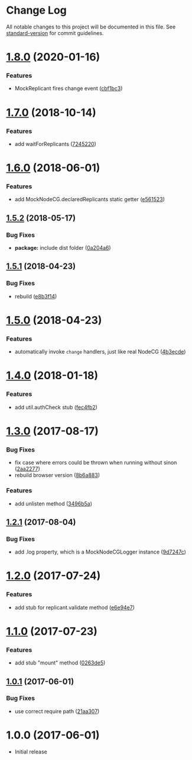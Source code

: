 # Change Log

All notable changes to this project will be documented in this file. See [standard-version](https://github.com/conventional-changelog/standard-version) for commit guidelines.

<a name="1.8.0"></a>
# [1.8.0](https://github.com/nodecg/mock-nodecg/compare/v1.7.0...v1.8.0) (2020-01-16)


### Features

* MockReplicant fires change event ([cbf1bc3](https://github.com/nodecg/mock-nodecg/commit/cbf1bc3))



<a name="1.7.0"></a>
# [1.7.0](https://github.com/nodecg/mock-nodecg/compare/v1.6.0...v1.7.0) (2018-10-14)


### Features

* add waitForReplicants ([7245220](https://github.com/nodecg/mock-nodecg/commit/7245220))



<a name="1.6.0"></a>
# [1.6.0](https://github.com/nodecg/mock-nodecg/compare/v1.5.2...v1.6.0) (2018-06-01)


### Features

* add MockNodeCG.declaredReplicants static getter ([e561523](https://github.com/nodecg/mock-nodecg/commit/e561523))



<a name="1.5.2"></a>
## [1.5.2](https://github.com/nodecg/mock-nodecg/compare/v1.5.1...v1.5.2) (2018-05-17)


### Bug Fixes

* **package:** include dist folder ([0a204a6](https://github.com/nodecg/mock-nodecg/commit/0a204a6))



<a name="1.5.1"></a>
## [1.5.1](https://github.com/nodecg/mock-nodecg/compare/v1.5.0...v1.5.1) (2018-04-23)


### Bug Fixes

* rebuild ([e8b3f14](https://github.com/nodecg/mock-nodecg/commit/e8b3f14))



<a name="1.5.0"></a>
# [1.5.0](https://github.com/nodecg/mock-nodecg/compare/v1.4.0...v1.5.0) (2018-04-23)


### Features

* automatically invoke `change` handlers, just like real NodeCG ([4b3ecde](https://github.com/nodecg/mock-nodecg/commit/4b3ecde))



<a name="1.4.0"></a>
# [1.4.0](https://github.com/nodecg/mock-nodecg/compare/v1.3.0...v1.4.0) (2018-01-18)


### Features

* add util.authCheck stub ([fec4fb2](https://github.com/nodecg/mock-nodecg/commit/fec4fb2))



<a name="1.3.0"></a>
# [1.3.0](https://github.com/nodecg/mock-nodecg/compare/v1.2.1...v1.3.0) (2017-08-17)


### Bug Fixes

* fix case where errors could be thrown when running without sinon ([2aa2277](https://github.com/nodecg/mock-nodecg/commit/2aa2277))
* rebuild browser version ([8b6a883](https://github.com/nodecg/mock-nodecg/commit/8b6a883))


### Features

* add unlisten method ([3496b5a](https://github.com/nodecg/mock-nodecg/commit/3496b5a))



<a name="1.2.1"></a>
## [1.2.1](https://github.com/nodecg/mock-nodecg/compare/v1.2.0...v1.2.1) (2017-08-04)


### Bug Fixes

* add .log property, which is a MockNodeCGLogger instance ([9d7247c](https://github.com/nodecg/mock-nodecg/commit/9d7247c))



<a name="1.2.0"></a>
# [1.2.0](https://github.com/nodecg/mock-nodecg/compare/v1.1.0...v1.2.0) (2017-07-24)


### Features

* add stub for replicant.validate method ([e6e94e7](https://github.com/nodecg/mock-nodecg/commit/e6e94e7))



<a name="1.1.0"></a>
# [1.1.0](https://github.com/nodecg/mock-nodecg/compare/v1.0.1...v1.1.0) (2017-07-23)


### Features

* add stub "mount" method ([0263de5](https://github.com/nodecg/mock-nodecg/commit/0263de5))



<a name="1.0.1"></a>
## [1.0.1](https://github.com/nodecg/mock-nodecg/compare/v1.0.0...v1.0.1) (2017-06-01)


### Bug Fixes

* use correct require path ([21aa307](https://github.com/nodecg/mock-nodecg/commit/21aa307))



<a name="1.0.0"></a>
# 1.0.0 (2017-06-01)

- Initial release
